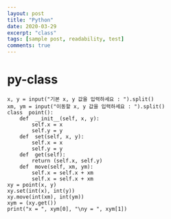 ```yaml
---
layout: post
title: "Python"
date: 2020-03-29
excerpt: "class"
tags: [sample post, readability, test]
comments: true
---
```

# py-class

    x, y = input("기본 x, y 값을 입력하세요 : ").split()
    xm, ym = input("이동할 x, y 값을 입력하세요 : ").split()
    class  point():
		def  __init__(self, x, y):
		    self.x = x
		    self.y = y
	    def  set(self, x, y):
		    self.x = x
		    self.y = y
	    def  get(self):
		    return (self.x, self.y)
	    def  move(self, xm, ym):
		    self.x = self.x + xm
		    self.x = self.x + xm
	xy = point(x, y)
	xy.set(int(x), int(y))
	xy.move(int(xm), int(ym))
	xym = (xy.get())
	print("x = ", xym[0], "\ny = ", xym[1])
    

